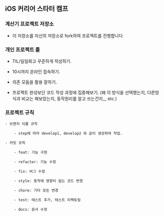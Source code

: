 ## iOS 커리어 스타터 캠프

### 계산기 프로젝트 저장소

- 이 저장소를 자신의 저장소로 fork하여 프로젝트를 진행합니다

### 개인 프로젝트 룰

- TIL/일일회고 꾸준하게 작성하기.

- 10시까지 온라인 접속하기.

- 의존 모둠을 활용 잘하기.

- 프로젝트 완성보단 코드 작성 과정에 집중해보기. (왜 이 방식을 선택했는지, 다른방식과 비교는 해보았는지, 동작원리를 알고 쓰는건지,,, etc.)



### 프로젝트 규칙
    - 브랜치 이름 규칙

        - step에 따라 develop1, develop2 와 같이 생성하여 작업.
        
    - 커밋 규칙

        - feat: 기능 구현

        - refactor: 기능 수정

        - fix: 버그 수정

        - style: 동작에 영향이 없는 코드 변경

        - chore: 기타 모든 변경

        - test: 테스트 추가, 테스트 리팩토링

        - docs: 문서 수정
